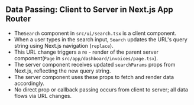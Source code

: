 
  ## Data Passing: Client to Server in Next.js App Router

  - The`Search` component in `src/ui/search.tsx` is a client component.
  - When a user types in the search input, `Search` updates the URL's query string using Next.js navigation (`replace`).
  - This URL change triggers a re - render of the parent server component(`Page` in `src/app/dashboard/invoices/page.tsx`).
  - The server component receives updated `searchParams` props from Next.js, reflecting the new query string.
  - The server component uses these props to fetch and render data accordingly.
  - No direct prop or callback passing occurs from client to server; all data flows via URL changes.
